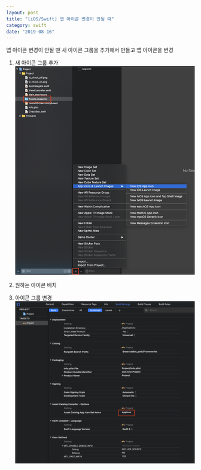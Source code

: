 ```yaml
---
layout: post
title: "[iOS/Swift] 앱 아이콘 변경이 안될 때"
category: swift
date: "2019-08-16"
---
```


앱 아이콘 변경이 안될 땐 새 아이콘 그룹을 추가해서 만들고 앱 아이콘을 변경

1) 새 아이콘 그룹 추가
![img1](/img/2019-08-16-cant-change-app-icon-1.png)

2) 원하는 아이콘 배치

3) 아이콘 그룹 변경
![img2](/img/2019-08-16-cant-change-app-icon-2.png)
